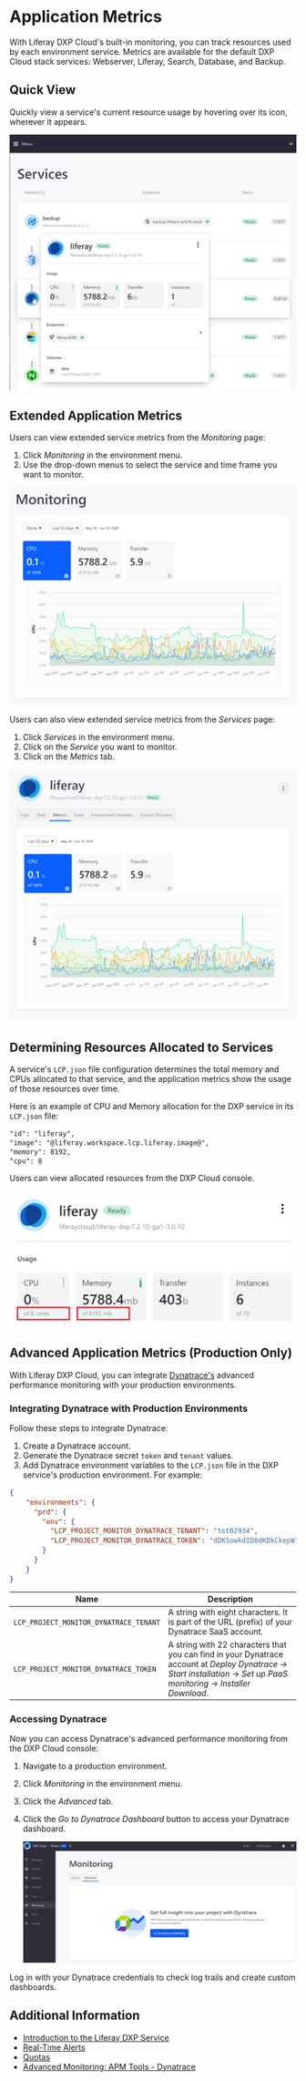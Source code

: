 # Application Metrics

With Liferay DXP Cloud's built-in monitoring, you can track resources used by each environment service. Metrics are available for the default DXP Cloud stack services: Webserver, Liferay, Search, Database, and Backup.

## Quick View

Quickly view a service's current resource usage by hovering over its icon, wherever it appears.

![Hover over a service's icon.](./application-metrics/images/01.png)

## Extended Application Metrics

Users can view extended service metrics from the *Monitoring* page:

1. Click *Monitoring* in the environment menu.
1. Use the drop-down menus to select the service and time frame you want to monitor.

![You can use DXP Cloud to monitor your services.](./application-metrics/images/02.png)

Users can also view extended service metrics from the *Services* page:

1. Click *Services* in the environment menu.
1. Click on the *Service* you want to monitor.
1. Click on the *Metrics* tab.

![View metrics from the service's page.](./application-metrics/images/03.png)

## Determining Resources Allocated to Services

A service's `LCP.json` file configuration determines the total memory and CPUs allocated to that service, and the application metrics show the usage of those resources over time.

Here is an example of CPU and Memory allocation for the DXP service in its `LCP.json` file:

```
"id": "liferay",
"image": "@liferay.workspace.lcp.liferay.image@",
"memory": 8192,
"cpu": 8
```

Users can view allocated resources from the DXP Cloud console.

![View resources allocated to your environment services from the DXP Cloud console.](./application-metrics/images/04.png)

## Advanced Application Metrics (Production Only)

With Liferay DXP Cloud, you can integrate [Dynatrace's](https://www.dynatrace.com/) advanced performance monitoring with your production environments.

### Integrating Dynatrace with Production Environments

Follow these steps to integrate Dynatrace:

1. Create a Dynatrace account.
1. Generate the Dynatrace secret `token` and `tenant` values.
1. Add Dynatrace environment variables to the `LCP.json` file in the DXP service's production environment. For example:

```json
{
	"environments": {
	  "prd": {
	    "env": {
	      "LCP_PROJECT_MONITOR_DYNATRACE_TENANT": "tot02934",
	      "LCP_PROJECT_MONITOR_DYNATRACE_TOKEN": "dDKSowkdID8dKDkCkepW"
	    }
	  }
	}
}
```

| Name | Description |
| --- | --- |
`LCP_PROJECT_MONITOR_DYNATRACE_TENANT` | A string with eight characters. It is part of the URL (prefix) of your Dynatrace SaaS account. |
`LCP_PROJECT_MONITOR_DYNATRACE_TOKEN` | A string with 22 characters that you can find in your Dynatrace account at *Deploy Dynatrace* &rarr; *Start installation* &rarr; *Set up PaaS monitoring* &rarr; *Installer Download*. |

### Accessing Dynatrace

Now you can access Dynatrace's advanced performance monitoring from the DXP Cloud console:

1. Navigate to a production environment.
1. Click *Monitoring* in the environment menu.
1. Click the *Advanced* tab.
1. Click the *Go to Dynatrace Dashboard* button to access your Dynatrace dashboard.

	![Access the Dynatrace dashboard from the DXP Cloud Console](./application-metrics/images/05.png)

Log in with your Dynatrace credentials to check log trails and create custom dashboards.

## Additional Information

* [Introduction to the Liferay DXP Service](https://learn.liferay.com/dxp-cloud/latest/en/using-the-liferay-dxp-service/introduction-to-the-liferay-dxp-service.html)
* [Real-Time Alerts](https://learn.liferay.com/dxp-cloud/latest/en/manage-and-optimize/real-time-alerts.html)
* [Quotas](https://learn.liferay.com/dxp-cloud/latest/en/manage-and-optimize/quotas.html)
* [Advanced Monitoring: APM Tools - Dynatrace](https://help.liferay.com/hc/en-us/articles/360017896452-Advanced-Monitoring-APM-Tools-Dynatrace)